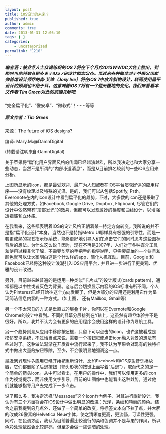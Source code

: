 ```yaml
---
layout: post
title: iOS设计的未来？
published: true
author: admin
comments: true
date: 2013-05-31 12:05:10
tags: [ ]
categories:
    - uncategorized
permalink: "1210"
---
```



##### 编者语：被业界人士众说纷纷的iOS 7将在下个月的2013WWDC大会上推出，到那时可能将会有更多关于iOS 7的设计概念公布。而近来各种媒体对于苹果公司新帅首席设计师乔纳森·艾维（Jony Ive）将在iOS 7中放弃拟物设计，转而使用扁平设计的预测也不绝于耳，这意味着iOS 7将有一个翻天覆地的变化。我们来看看本文作者 Tim Green对此的前瞻见解吧.

“完全扁平化”、“像安卓”、“微软式”！⋯⋯等等

##### 原文作者：Tim Green
  
来源：The future of iOS designs?
  
编译: Mary.Ma@DamnDigital
  
(转载请注明来自:DamnDigital)

关于苹果将“扁”化用户界面风格的传闻已经越演越烈，所以我决定也和大家分享一些动态，当然不是所谓的“内部小道消息”，而是从目前排名较前的一些iOS应用来分析。
  


上图所显示的icon，都是最受欢迎、最广为人知或者在iOS平台屡获好评的应用程序——没有纹理以及特殊的光泽。是的，我们可以从包括Spotify, Path, Everonote在内的icon设计中看到扁平化的趋势，不过，大多数的icon还是采取了其他的处理方式，如Facebook, Google Drive, Dropbox, Flipboard, 尽管它们的设计中依然带有“顶部发光”的效果，但都可以发现微妙的梯度和曲线设计，以增强透视感和立体感。

在我看来，这些都表明着iOS的设计风格正朝着某一特定方向转变。我所说的并不是指“扁平化设计”本身，当然也不是特指Metro UI那样具有极强的引导性，而是一套更成熟的视觉指示标系统，能够更好地引导人们在点击它们的同时思考这些图标背后的想法。为什么这么说？因为，现在不再是2007年，人们对于各种媒介工具和使用过程非常了解，不需要华丽的手把手的指导说明，只需要简单的一个符号和颜色就可以让大家明白这是个什么样的app，简化人机互动。目前，Google 和Facebook已经将这种设计浪潮引入iOS应用平台，并且进一步进行了更美观、优雅的设计改进。



另外，目前越来越普遍的是运用一种类似“卡片式”的设计版式(cards pattern)，通常都是以中性或者灰色为背景。这与后台切换显示内容的iOS标准有所不同。个人认为Pinterest已经开始往这个方向发展了，但是大部分的应用还是利用它作为呈现简洁信息内容的一种方式。（如上图， 还有Mailbox, Gmail等）

另一个不太常见的方式是垂直式的层叠卡片，你可以在Evernote和Google Chrome的设计中看到。不同的屏幕分层排列在Y轴上，这虽然有趣但体验并不是很好。所以，我并不认为会有更多的应用程序会使用这样的设计作为导航工具。



另一个趋势则是从应用中移除按钮框，只留下可以点击的icon。也许这被看成是模仿安卓系统，不过恰当点来说，需要一个按钮框使点击icon融入背景的想法有些过时了。这种做法渐渐在开发者中流行起来了，我不认为苹果会对现有的独特样式中做出大量的按钮移除，至少，不会很明显地强调这一点。



最近我发现许多应用已经开始被重新设计，比如Facebook和iOS原生音乐播放器，它们都删除了后退按钮（箭头形状的按键上面写着“后退”），取而代之的是一个简单的箭头icon。从中可以看出，在用户的操作中，我们可以使用更多的icon作为视觉提示，而非使用文字引导。目前的UI图像中也能看出这种趋势，通过他们就能够指导用户去完成下一步点击。



说了那么多，我决定选择“Messages”这个icon作为例子，对其进行重新设计。我认为有三个方面将会在iOS设计中做出明显的改进：光泽，条纹和艳丽的颜色。结合之前我提到的几点外，还做了一个简单的改变，将标签文本向下拉了点，并大胆的改成26像素的Helvetica Neue字体，使之清晰度更高，更流畅，可读性更强。同时，在色调方面，我认为目前普遍比较流行的柔和色调并不是苹果的作风，所以色彩处理依然会比较鲜亮，但至少会做一些调暗的处理。

